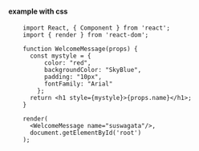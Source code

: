 #### example with css

        import React, { Component } from 'react';
        import { render } from 'react-dom';

        function WelcomeMessage(props) { 
          const mystyle = {
              color: "red",
              backgroundColor: "SkyBlue",
              padding: "10px",
              fontFamily: "Arial"
            }; 
          return <h1 style={mystyle}>{props.name}</h1>;  
        }  

        render(
          <WelcomeMessage name="suswagata"/>, 
          document.getElementById('root')
        );
